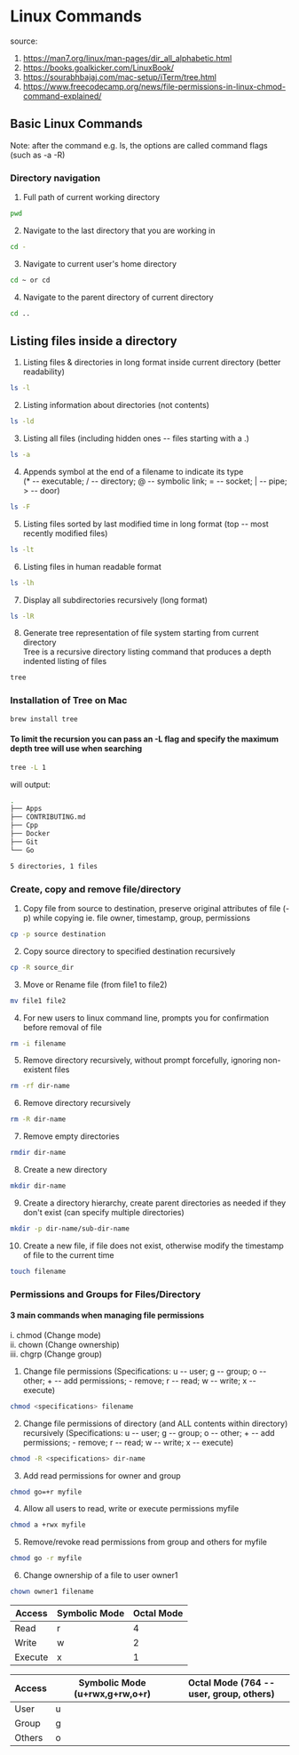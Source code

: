 # Linux Commands 
source: 
1. https://man7.org/linux/man-pages/dir_all_alphabetic.html
2. https://books.goalkicker.com/LinuxBook/
3. https://sourabhbajaj.com/mac-setup/iTerm/tree.html
4. https://www.freecodecamp.org/news/file-permissions-in-linux-chmod-command-explained/

## Basic Linux Commands
Note: after the command e.g. ls, the options are called command flags (such as -a -R)

### Directory navigation
1. Full path of current working directory
``` bash
pwd
```
2. Navigate to the last directory that you are working in
``` bash
cd -
```
3. Navigate to current user's home directory
``` bash
cd ~ or cd
```
4. Navigate to the parent directory of current directory
``` bash
cd ..
```

## Listing files inside a directory
1. Listing files & directories in long format inside current directory (better readability)
``` bash
ls -l
```
2. Listing information about directories (not contents)
``` bash
ls -ld
```
3. Listing all files (including hidden ones -- files starting with a .)
``` bash
ls -a
```
4. Appends symbol at the end of a filename to indicate its type\
(* -- executable; / -- directory; @ -- symbolic link; = -- socket; | -- pipe; > -- door)
``` bash
ls -F
```
5. Listing files sorted by last modified time in long format (top -- most recently modified files)
``` bash
ls -lt
```
6. Listing files in human readable format
``` bash
ls -lh
```
7. Display all subdirectories recursively (long format)
``` bash
ls -lR
```
8. Generate tree representation of file system starting from current directory\
Tree is a recursive directory listing command that produces a depth indented listing of files
``` bash
tree
```
### Installation of Tree on Mac
``` bash
brew install tree
```
#### To limit the recursion you can pass an -L flag and specify the maximum depth tree will use when searching
``` bash
tree -L 1
```
will output:
``` bash
.
├── Apps
├── CONTRIBUTING.md
├── Cpp
├── Docker
├── Git
└── Go

5 directories, 1 files
```
### Create, copy and remove file/directory
1. Copy file from source to destination, preserve original attributes of file (-p) while copying ie. file owner, timestamp, group, permissions
``` bash
cp -p source destination
```
2. Copy source directory to specified destination recursively
``` bash
cp -R source_dir
```
3. Move or Rename file (from file1 to file2)
``` bash
mv file1 file2
```
4. For new users to linux command line, prompts you for confirmation before removal of file
``` bash
rm -i filename
```
5. Remove directory recursively, without prompt forcefully, ignoring non-existent files
``` bash
rm -rf dir-name
```
6. Remove directory recursively
``` bash
rm -R dir-name
```
7. Remove empty directories
``` bash
rmdir dir-name
```
8. Create a new directory
``` bash
mkdir dir-name
```
9. Create a directory hierarchy, create parent directories as needed if they don't exist (can specify multiple directories)
``` bash
mkdir -p dir-name/sub-dir-name
```
10. Create a new file, if file does not exist, otherwise modify the timestamp of file to the current time
``` bash
touch filename
```

### Permissions and Groups for Files/Directory
#### 3 main commands when managing file permissions
i. chmod (Change mode)\
ii. chown (Change ownership)\
iii. chgrp (Change group)

1. Change file permissions (Specifications: u -- user; g -- group; o -- other; + -- add permissions; - remove; r -- read; w -- write; x -- execute)
``` bash
chmod <specifications> filename
```
2. Change file permissions of directory (and ALL contents within directory) recursively (Specifications: u -- user; g -- group; o -- other; + -- add permissions; - remove; r -- read; w -- write; x -- execute)
``` bash
chmod -R <specifications> dir-name
```
3. Add read permissions for owner and group
``` bash
chmod go=+r myfile
```
4. Allow all users to read, write or execute permissions myfile
``` bash
chmod a +rwx myfile
```
5. Remove/revoke read permissions from group and others for myfile
``` bash
chmod go -r myfile
```
6. Change ownership of a file to user owner1
``` bash
chown owner1 filename
```
<table>
 <thead>
  <tr>
   <th>Access</th><th>Symbolic Mode</th><th>Octal Mode</th>
  </tr>
 </thead>
 <tbody>
  <tr>
   <td>Read</td><td>r</td><td>4</td>
  </tr>
  <tr>
   <td>Write</td><td>w</td><td>2</td>
  </tr>
  <tr>
   <td>Execute</td><td>x</td><td>1</td>
  </tr>
 </tbody>
</table>

<table>
 <thead>
  <tr>
   <th>Access</th><th>Symbolic Mode (u+rwx,g+rw,o+r)</th><th>Octal Mode (764 -- user, group, others)</th>
  </tr>
 </thead>
 <tbody>
  <tr>
   <td>User</td><td>u</td><td><main priority></td>
  </tr>
  <tr>
   <td>Group</td><td>g</td><td><middle priority></td>
  </tr>
  <tr>
   <td>Others</td><td>o</td><td><least priority></td>
  </tr>
 </tbody>
</table>
